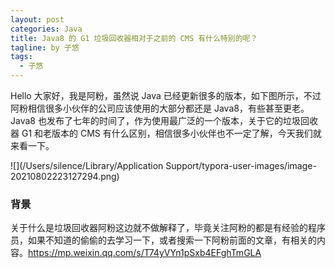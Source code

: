```yaml
---
layout: post
categories: Java
title: Java8 的 G1 垃圾回收器相对于之前的 CMS 有什么特别的呢？
tagline: by 子悠
tags: 
  - 子悠
---
```


Hello 大家好，我是阿粉，虽然说 Java 已经更新很多的版本，如下图所示，不过阿粉相信很多小伙伴的公司应该使用的大部分都还是 Java8，有些甚至更老。Java8 也发布了七年的时间了，作为使用最广泛的一个版本，关于它的垃圾回收器 G1 和老版本的 CMS 有什么区别，相信很多小伙伴也不一定了解，今天我们就来看一下。

![](/Users/silence/Library/Application Support/typora-user-images/image-20210802223127294.png)

### 背景

关于什么是垃圾回收器阿粉这边就不做解释了，毕竟关注阿粉的都是有经验的程序员，如果不知道的偷偷的去学习一下，或者搜索一下阿粉前面的文章，有相关的内容。https://mp.weixin.qq.com/s/T74yVYn1pSxb4EFghTmGLA

